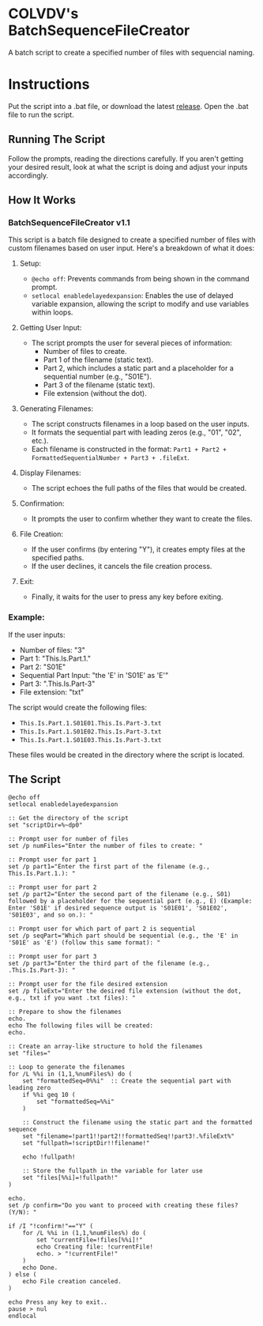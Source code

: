 # COLVDV's BatchSequenceFileCreator
A batch script to create a specified number of files with sequencial naming.

# Instructions
Put the script into a .bat file, or download the latest [release](https://github.com/colvdv/BatchSequenceFileCreator/releases). Open the .bat file to run the script.

## Running The Script
Follow the prompts, reading the directions carefully. If you aren't getting your desired result, look at what the script is doing and adjust your inputs accordingly.

## How It Works
### BatchSequenceFileCreator v1.1
This script is a batch file designed to create a specified number of files with custom filenames based on user input. Here's a breakdown of what it does:

1. Setup:
   - `@echo off`: Prevents commands from being shown in the command prompt.
   - `setlocal enabledelayedexpansion`: Enables the use of delayed variable expansion, allowing the script to modify and use variables within loops.

2. Getting User Input:
   - The script prompts the user for several pieces of information:
     - Number of files to create.
     - Part 1 of the filename (static text).
     - Part 2, which includes a static part and a placeholder for a sequential number (e.g., "S01E").
     - Part 3 of the filename (static text).
     - File extension (without the dot).

3. Generating Filenames:
   - The script constructs filenames in a loop based on the user inputs.
   - It formats the sequential part with leading zeros (e.g., "01", "02", etc.).
   - Each filename is constructed in the format: `Part1 + Part2 + FormattedSequentialNumber + Part3 + .fileExt`.

4. Display Filenames:
   - The script echoes the full paths of the files that would be created.

5. Confirmation:
   - It prompts the user to confirm whether they want to create the files.

6. File Creation:
   - If the user confirms (by entering "Y"), it creates empty files at the specified paths.
   - If the user declines, it cancels the file creation process.

7. Exit:
   - Finally, it waits for the user to press any key before exiting.

### Example:
If the user inputs:
- Number of files: "3"
- Part 1: "This.Is.Part.1."
- Part 2: "S01E"
- Sequential Part Input: "the 'E' in 'S01E' as 'E'"
- Part 3: ".This.Is.Part-3"
- File extension: "txt"

The script would create the following files:
- `This.Is.Part.1.S01E01.This.Is.Part-3.txt`
- `This.Is.Part.1.S01E02.This.Is.Part-3.txt`
- `This.Is.Part.1.S01E03.This.Is.Part-3.txt`

These files would be created in the directory where the script is located.

## The Script
```
@echo off
setlocal enabledelayedexpansion

:: Get the directory of the script
set "scriptDir=%~dp0"

:: Prompt user for number of files
set /p numFiles="Enter the number of files to create: "

:: Prompt user for part 1
set /p part1="Enter the first part of the filename (e.g., This.Is.Part.1.): "

:: Prompt user for part 2
set /p part2="Enter the second part of the filename (e.g., S01) followed by a placeholder for the sequential part (e.g., E) (Example: Enter 'S01E' if desired sequence output is 'S01E01', 'S01E02', 'S01E03', and so on.): "

:: Prompt user for which part of part 2 is sequential
set /p seqPart="Which part should be sequential (e.g., the 'E' in 'S01E' as 'E') (follow this same format): "

:: Prompt user for part 3
set /p part3="Enter the third part of the filename (e.g., .This.Is.Part-3): "

:: Prompt user for the file desired extension
set /p fileExt="Enter the desired file extension (without the dot, e.g., txt if you want .txt files): "

:: Prepare to show the filenames
echo.
echo The following files will be created:
echo.

:: Create an array-like structure to hold the filenames
set "files="

:: Loop to generate the filenames
for /L %%i in (1,1,%numFiles%) do (
    set "formattedSeq=0%%i"  :: Create the sequential part with leading zero
    if %%i geq 10 (
        set "formattedSeq=%%i"
    )

    :: Construct the filename using the static part and the formatted sequence
    set "filename=!part1!!part2!!formattedSeq!!part3!.%fileExt%"
    set "fullpath=!scriptDir!!filename!"
    
    echo !fullpath!
    
    :: Store the fullpath in the variable for later use
    set "files[%%i]=!fullpath!"
)

echo.
set /p confirm="Do you want to proceed with creating these files? (Y/N): "

if /I "!confirm!"=="Y" (
    for /L %%i in (1,1,%numFiles%) do (
        set "currentFile=!files[%%i]!"
        echo Creating file: !currentFile!
        echo. > "!currentFile!"
    )
    echo Done.
) else (
    echo File creation canceled.
)

echo Press any key to exit..
pause > nul
endlocal
```
